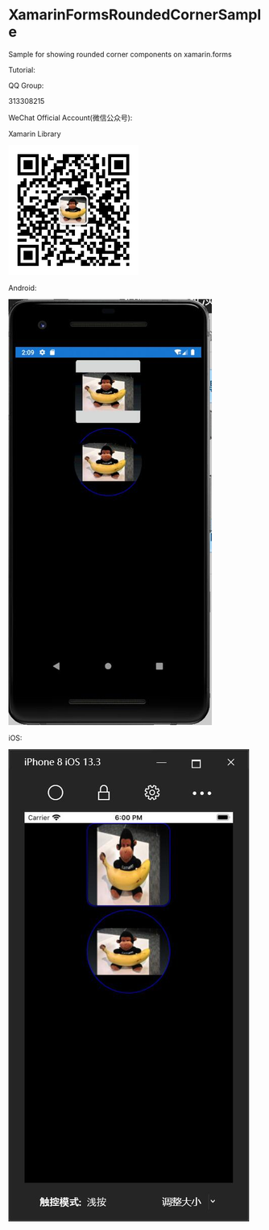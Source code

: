 # XamarinFormsRoundedCornerSample
Sample for showing rounded corner components on xamarin.forms


Tutorial:



QQ Group:

313308215

WeChat Official Account(微信公众号):

Xamarin Library


<img src="https://raw.githubusercontent.com/jingliancui/XamarinFormsRoundedCornerSample/master/Images/wechatqrcode.jpg"/>

Android:

<img src="https://raw.githubusercontent.com/jingliancui/XamarinFormsRoundedCornerSample/master/Images/android.jpg"/>

iOS:

<img src="https://raw.githubusercontent.com/jingliancui/XamarinFormsRoundedCornerSample/master/Images/iOS.jpg"/>

